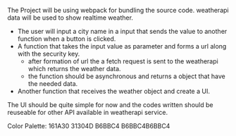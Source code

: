 The Project will be using webpack for bundling the source code.
weatherapi data will be used to show realtime weather.

- The user will input a city name in a input that sends the value to another function when a button is clicked.
- A function that takes the input value as parameter and forms a url along with the security key.
    - after formation of url the a fetch request is sent to the weatherapi which returns the weather data.
    - the function should be asynchronous and returns a object that have the needed data.
- Another function that receives the weather object and create a UI.

The UI should be quite simple for now and the codes written should be reuseable for other API available in weatherapi service.

Color Palette:
161A30
31304D
B6BBC4
B6BBC4B6BBC4